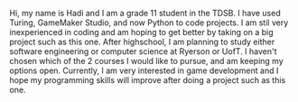 Hi, my name is Hadi and I am a grade 11 student in the TDSB. I have used Turing, GameMaker Studio, and now Python to code projects. I am stil very inexperienced in coding and am hoping to get better by taking on a big project such as this one. After highschool, I am planning to study either software engineering or computer science at Ryerson or UofT. I haven't chosen which of the 2 courses I would like to pursue, and am keeping my options open. Currently, I am very interested in game development and I hope my programming skills will improve after doing a project such as this one.
